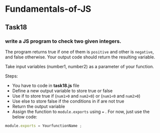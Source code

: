 # Fundamentals-of-JS
## Task18
### write a JS program to check two given integers.

The program returns true if one of them is `positive` and other is `negative`, and false otherwise. Your output code should return the resulting variable.

Take input variables (number1, number2) as a parameter of your function.

Steps:

- You have to code in **task18.js** file
- Define a new output variable to store true or false
- Use if to store true if (`num1>0` and `num2<0`) or (`num1<0` and `num2>0`)
- Use else to store false if the conditions in if are not true
- Return the output variable
- Assign the function to `module.exports` using `=` . For now, just use the below code:

```js
module.exports = YourfunctionName ;
```
